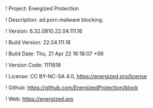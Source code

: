! Project: Energized Protection

! Description: ad.porn.malware blocking.

! Version: 6.32.0810.22.04.111.16

! Build Version: 22.04.111.16

! Build Date: Thu, 21 Apr 22 16:18:07 +06

! Version Code: 1111618

! License: CC BY-NC-SA 4.0, https://energized.pro/license

! Github: https://github.com/EnergizedProtection/block

! Web: https://energized.pro
